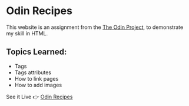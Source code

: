 # Odin Recipes

This website is an assignment from the [The Odin Project](https://www.theodinproject.com/),
to demonstrate my skill in HTML.

## Topics Learned:
- Tags
- Tags attributes
- How to link pages
- How to add images

See it Live 👉 [Odin Recipes](https://wandersonrbdev.github.io/odin-recipes/)